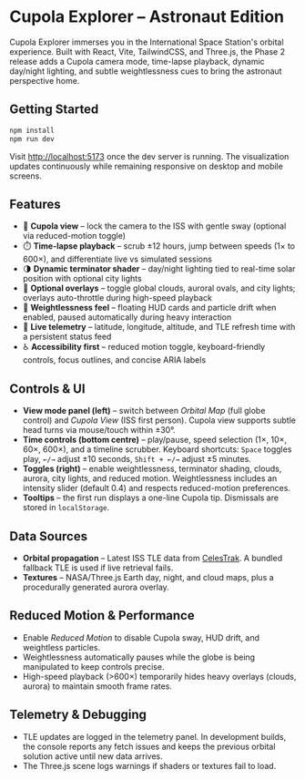 # Cupola Explorer – Astronaut Edition

Cupola Explorer immerses you in the International Space Station's orbital experience. Built with React, Vite, TailwindCSS, and Three.js, the Phase 2 release adds a Cupola camera mode, time-lapse playback, dynamic day/night lighting, and subtle weightlessness cues to bring the astronaut perspective home.

## Getting Started

```bash
npm install
npm run dev
```

Visit [http://localhost:5173](http://localhost:5173) once the dev server is running. The visualization updates continuously while remaining responsive on desktop and mobile screens.

## Features

- 🚀 **Cupola view** – lock the camera to the ISS with gentle sway (optional via reduced-motion toggle)
- ⏱️ **Time-lapse playback** – scrub ±12 hours, jump between speeds (1× to 600×), and differentiate live vs simulated sessions
- 🌗 **Dynamic terminator shader** – day/night lighting tied to real-time solar position with optional city lights
- 🌌 **Optional overlays** – toggle global clouds, auroral ovals, and city lights; overlays auto-throttle during high-speed playback
- 🫧 **Weightlessness feel** – floating HUD cards and particle drift when enabled, paused automatically during heavy interaction
- 📡 **Live telemetry** – latitude, longitude, altitude, and TLE refresh time with a persistent status feed
- ♿ **Accessibility first** – reduced motion toggle, keyboard-friendly controls, focus outlines, and concise ARIA labels

## Controls & UI

- **View mode panel (left)** – switch between *Orbital Map* (full globe control) and *Cupola View* (ISS first person). Cupola view supports subtle head turns via mouse/touch within ±30°.
- **Time controls (bottom centre)** – play/pause, speed selection (1×, 10×, 60×, 600×), and a timeline scrubber. Keyboard shortcuts: `Space` toggles play, `←/→` adjust ±10 seconds, `Shift + ←/→` adjust ±5 minutes.
- **Toggles (right)** – enable weightlessness, terminator shading, clouds, aurora, city lights, and reduced motion. Weightlessness includes an intensity slider (default 0.4) and respects reduced-motion preferences.
- **Tooltips** – the first run displays a one-line Cupola tip. Dismissals are stored in `localStorage`.

## Data Sources

- **Orbital propagation** – Latest ISS TLE data from [CelesTrak](https://celestrak.org). A bundled fallback TLE is used if live retrieval fails.
- **Textures** – NASA/Three.js Earth day, night, and cloud maps, plus a procedurally generated aurora overlay.

## Reduced Motion & Performance

- Enable *Reduced Motion* to disable Cupola sway, HUD drift, and weightless particles.
- Weightlessness automatically pauses while the globe is being manipulated to keep controls precise.
- High-speed playback (>600×) temporarily hides heavy overlays (clouds, aurora) to maintain smooth frame rates.

## Telemetry & Debugging

- TLE updates are logged in the telemetry panel. In development builds, the console reports any fetch issues and keeps the previous orbital solution active until new data arrives.
- The Three.js scene logs warnings if shaders or textures fail to load.
